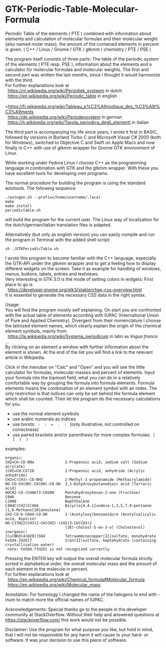 # GTK-Periodic-Table-Molecular-Formula

Periodic Table of the elements ( PTE ) combined with information about elements and calculation of molecular formulas and their molecular weight (also named molar mass), the amount of the contained elements in percent is given.
( C++ / Linux / Gnome / GTK / gtkmm / chemistry / PTE / PSE )

The program itself consists of three parts: The table of the periodic system of the elements ( PTE resp. PSE ), information about the elements and a calculator for molecular formulas and molecular weights. The first and second part was written the last months, since I thought it would harmonize with the third.<br/>
For further explanations look at<br/>
&nbsp; <https://nl.wikipedia.org/wiki/Periodiek_systeem> in dutch<br/>
&nbsp; <https://en.wikipedia.org/wiki/Periodic_table> in english<br/>
&nbsp; <https://fr.wikipedia.org/wiki/Tableau_p%C3%A9riodique_des_%C3%A9l%C3%A9ments <br/>
&nbsp; <https://de.wikipedia.org/wiki/Periodensystem> in german<br/>
&nbsp; <https://it.wikipedia.org/wiki/Tavola_periodica_degli_elementi> in italian <br/>

The third part is accompanying my life since years, I wrote it first in BASIC, followed by versions in Borland Turbo C and Microsoft Visual C# 2005 (both for Windows), switched to Objective C and Swift on Apple Macs and now finally in C++ with use of gtkmm wrapper for Gnome GTK environment of Linux.

While working under Fedora Linux I choose C++ as the programming language in combination with GTK and the gtkmm wrapper. With these you have excellent tools for developing own programs.

The normal procedure for building the program is using the standard autotools. The following sequence
```
./autogen.sh --prefix=/home/username/.local
make
make install
periodictable.sh
```
will build the program for the current user. The Linux way of localization for the dutch/german/italian translation files is adapted.

Alternatively (but only as english version) you can easily compile and run the program in Terminal with the added shell script:
```
sh ./GTKPeriodicTable.sh
```

I wrote this program to become familiar with the C++ language, especially the GTK-API under the gtkmm wrapper and to get a feeling how to display different widgets on the screen. Take it as example for handling of windows, menus, buttons, labels, entries and textviews.<br/>
Very interesting in GTK 3.0 is the mode of setting colors in widgets: First place to go is<br/>
&nbsp; <https://developer.gnome.org/gtk3/stable/chap-css-overview.html><br/>
It is essential to generate the necessary CSS data in the right syntax.<br/>

Usage:<br/>
You will find the program mostly self explaining. On start you are confronted with the actual table of elements according with IUPAC (International Union of Pure and Applied Chemistry). Divergent from their nomenclature I choose the latinized element names, which clearly explain the origin of the chemical element symbols, mainly from<br/>
&nbsp; <https://la.wikipedia.org/wiki/Systema_periodicum> in latin as *lingua franca* ...<br/>
By clicking on an element a window with further information about the element is shown. At the end of the list you will find a link to the relevant article in Wikipedia.

Click in the menubar on "Calc" and "Open" and you will see the little calculator for formulas, molecular masses and percent of elements. Input your formula into the topmost field, what you can do in a relatively comfortable way by grouping the formula into formula elements. Formula elements means the combination of an element symbol with an index. The only restriction is that indices can only be set behind the formula element which shall be counted. Then let the program do the necessary calculations for you.<br/>
- use the normal element symbols
- use arabic numerals as indices
- use bonds:&nbsp; `-  :  =  .  · ` (only illustrative, not controlled on correctness)
- use paired brackets and/or parenthesis for more complex formulas:&nbsp; `[  ]  (  )`

examples:<br/>
```
organic:
CH2=CH-CO-ONa              2-Propenoic acid, sodium salt (Sodium acrylate)
(CH2=CH-CO)2O              2-Propenoic acid, anhydride (Acrylic anhydride)
CH2=C(CH3)-CO-NH2          2-Methyl-2-propenamide (Methacrylamide)
HO-CO-CH(OH)-CH(OH)-CO-OH  2,3-Dihydroxybutanedioic acid (Tartaric acid)
HOCH2-CO-(CHOH)3-CH2OH     Pentahydroxyhexan-2-one (Fructose)
C6H6                       Benzene
C10H8                      Naphthalene
C4H4C(CH2)CC4H4            Bicyclo[4.4.1]undeca-1,3,5,7,9-pentaene (1,6-Methano[10]annulene)
CH3-CO-O-C6H4-CO-OH        2-(Acetyloxy)benzoesäure (Acetylsalicylic acid, Aspirin)
HO-C17H22(CH3)2-CH(CH3)-(CH2)3-CH(CH3)2
                           (3ß)-cholest-5-en-3-ol (Cholesterol)
inorganic:
[Cu(NH3)4(H2O)]SO4         Tetraamminecopper(II)sulfate, monohydrate
FeSO4·[H2O]7               Iron(II)sulfate, heptahydrate (containing crystallisation water)
 note: FeSO4·7[H2O] is not recognized correctly
```
Pressing the ENTER key will output the overall molecular formula strictly sorted in alphabetical order, the overall molecular mass and the amount of each element in the molecule in percent.<br/>
For further explanations look at<br/>
&nbsp; <https://en.wikipedia.org/wiki/Chemical_formula#Molecular_formula><br/>
&nbsp; <https://en.wikipedia.org/wiki/Molecular_mass><br/>

Annotation:
For homology I changed the name of the halogens to end with -inum to match more the official names of IUPAC.

Acknowledgements:
Special thanks go to the people in the developer community at StackOverflow. Without their help and answered questions at <https://stackoverflow.com/> this work would not be possible.


Disclaimer:
Use the program for what purpose you like, but hold in mind, that I will not be responsible for any harm it will cause to your hard- or software. It was your decision to use this piece of software.

